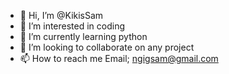 - 👋 Hi, I’m @KikisSam
- 👀 I’m interested in coding 
- 🌱 I’m currently learning python
- 💞️ I’m looking to collaborate on any project
- 📫 How to reach me 
Email; ngigsam@gmail.com


<!---
KikisSam/KikisSam is a ✨ special ✨ repository because its `README.md` (this file) appears on your GitHub profile.
You can click the Preview link to take a look at your changes.
--->
